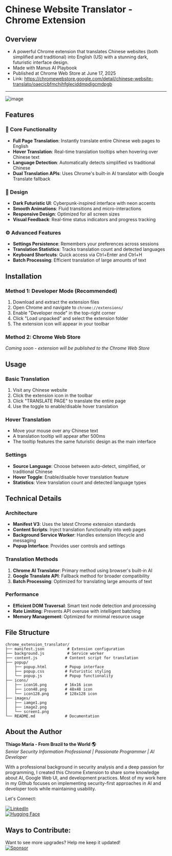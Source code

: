 # Chinese Website Translator - Chrome Extension 

## Overview  
- A powerful Chrome extension that translates Chinese websites (both simplified and traditional) into English (US) with a stunning dark, futuristic interface design.
- Made with Manus AI Playbook 
- Published at Chrome Web Store at June 17, 2025  
- Link: https://chromewebstore.google.com/detail/chinese-website-translato/oaecicbfmchjhfgleciddmpdigcmdpgb  
---
![image](https://github.com/user-attachments/assets/53a9967f-793c-409e-86ea-fb8ad0b8d8e5)
  


## Features

### 🌟 Core Functionality
- **Full Page Translation**: Instantly translate entire Chinese web pages to English
- **Hover Translation**: Real-time translation tooltips when hovering over Chinese text
- **Language Detection**: Automatically detects simplified vs traditional Chinese
- **Dual Translation APIs**: Uses Chrome's built-in AI translator with Google Translate fallback

### 🎨 Design
- **Dark Futuristic UI**: Cyberpunk-inspired interface with neon accents
- **Smooth Animations**: Fluid transitions and micro-interactions
- **Responsive Design**: Optimized for all screen sizes
- **Visual Feedback**: Real-time status indicators and progress tracking

### ⚙️ Advanced Features
- **Settings Persistence**: Remembers your preferences across sessions
- **Translation Statistics**: Tracks translation count and detected languages
- **Keyboard Shortcuts**: Quick access via Ctrl+Enter and Ctrl+H
- **Batch Processing**: Efficient translation of large amounts of text

## Installation

### Method 1: Developer Mode (Recommended)
1. Download and extract the extension files
2. Open Chrome and navigate to `chrome://extensions/`
3. Enable "Developer mode" in the top-right corner
4. Click "Load unpacked" and select the extension folder
5. The extension icon will appear in your toolbar

### Method 2: Chrome Web Store
*Coming soon - extension will be published to the Chrome Web Store*

## Usage

### Basic Translation
1. Visit any Chinese website
2. Click the extension icon in the toolbar
3. Click "TRANSLATE PAGE" to translate the entire page
4. Use the toggle to enable/disable hover translation

### Hover Translation
- Move your mouse over any Chinese text
- A translation tooltip will appear after 500ms
- The tooltip features the same futuristic design as the main interface

### Settings
- **Source Language**: Choose between auto-detect, simplified, or traditional Chinese
- **Hover Toggle**: Enable/disable hover translation feature
- **Statistics**: View translation count and detected language types

## Technical Details

### Architecture
- **Manifest V3**: Uses the latest Chrome extension standards
- **Content Scripts**: Inject translation functionality into web pages
- **Background Service Worker**: Handles extension lifecycle and messaging
- **Popup Interface**: Provides user controls and settings

### Translation Methods
1. **Chrome AI Translator**: Primary method using browser's built-in AI
2. **Google Translate API**: Fallback method for broader compatibility
3. **Batch Processing**: Optimized for translating large amounts of text

### Performance
- **Efficient DOM Traversal**: Smart text node detection and processing
- **Rate Limiting**: Prevents API overuse with intelligent batching
- **Memory Management**: Optimized for minimal resource usage

## File Structure
```
chrome_extension_translator/
├── manifest.json          # Extension configuration
├── background.js          # Service worker
├── content.js            # Content script for translation
├── popup/
│   ├── popup.html        # Popup interface
│   ├── popup.css         # Futuristic styling
│   └── popup.js          # Popup functionality
├── icons/
│   ├── icon16.png        # 16x16 icon
│   ├── icon48.png        # 48x48 icon
│   └── icon128.png       # 128x128 icon
├── images/
│   ├── iamge1.png
│   ├── image2.png
│   └── screen1.png
└── README.md             # Documentation
```
## About the Author   

**Thiago Maria - From Brazil to the World 🌎**  
*Senior Security Information Professional | Passionate Programmer | AI Developer*

With a professional background in security analysis and a deep passion for programming, I created this Chrome Extension to share some knowledge about AI, Google Web UI, and development practices. Most of my work here in my Github focuses on implementing security-first approaches in AI and developer tools while maintaining usability.

Let's Connect:

[![LinkedIn](https://img.shields.io/badge/LinkedIn-Connect-blue)](https://www.linkedin.com/in/thiago-cequeira-99202239/)  
[![Hugging Face](https://img.shields.io/badge/🤗Hugging_Face-AI_projects-yellow)](https://huggingface.co/ThiSecur)

 
## Ways to Contribute:   
 Want to see more upgrades? Help me keep it updated!    
 [![Sponsor](https://img.shields.io/badge/Sponsor-%E2%9D%A4-red)](https://github.com/sponsors/ThiagoMaria-SecurityIT) 
